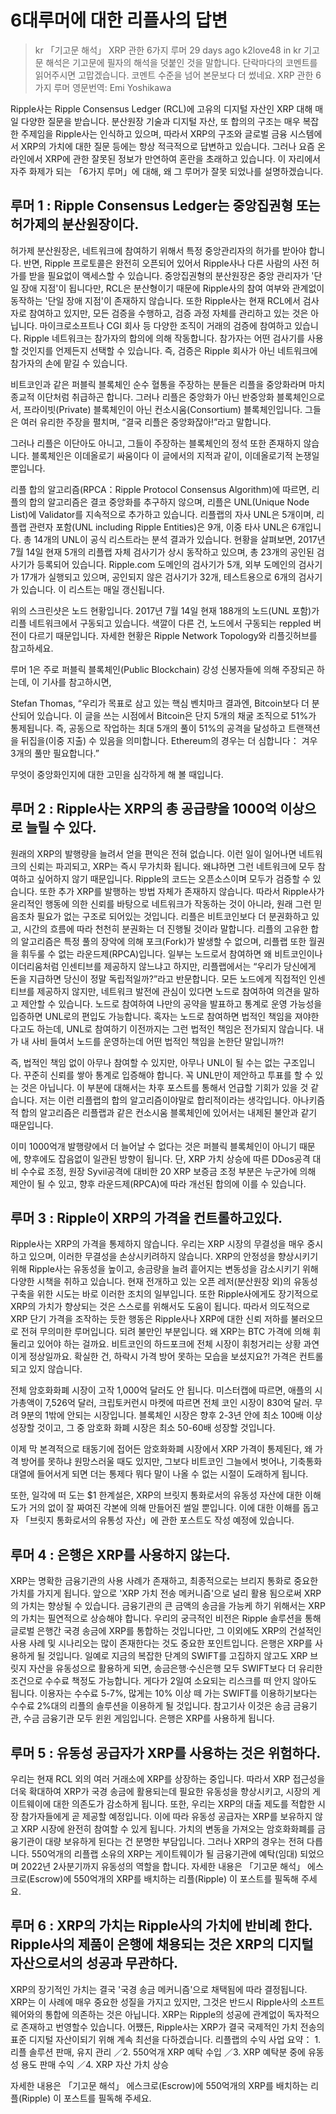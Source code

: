 
# 6대루머에 대한 리플사의 답변

> kr
> 「기고문 해석」 XRP 관한 6가지 루머
> 29 days ago
> k2love48 in kr
> 기고문 해석은 기고문에 필자의 해석을 덧붙인 것을 말합니다. 단락마다의 코멘트를 읽어주시면 고맙겠습니다. 코멘트 수준을 넘어 본문보다 더 썼네요.
> XRP 관한 6 가지 루머
> 영문번역: Emi Yoshikawa

Ripple사는 Ripple Consensus Ledger (RCL)에 고유의 디지털 자산인 XRP 대해 매일 다양한 질문을 받습니다. 분산원장 기술과 디지털 자산, 또 합의의 구조는 매우 복잡한 주제임을 Ripple사는 인식하고 있으며, 따라서 XRP의 구조와 글로벌 금융 시스템에서 XRP의 가치에 대한 질문 등에는 항상 적극적으로 답변하고 있습니다. 그러나 요즘 온라인에서 XRP에 관한 잘못된 정보가 만연하여 혼란을 초래하고 있습니다. 이 자리에서 자주 화제가 되는 「6가지 루머」에 대해, 왜 그 루머가 잘못 되었나를 설명하겠습니다.


## 루머 1 : Ripple Consensus Ledger는 중앙집권형 또는 허가제의 분산원장이다.

허가제 분산원장은, 네트워크에 참여하기 위해서 특정 중앙관리자의 허가를 받아야 합니다. 반면, Ripple 프로토콜은 완전히 오픈되어 있어서 Ripple사나 다른 사람의 사전 허가를 받을 필요없이 액세스할 수 있습니다. 중앙집권형의 분산원장은 중앙 관리자가 '단일 장애 지점'이 됩니다만, RCL은 분산형이기 때문에 Ripple사의 참여 여부와 관계없이 동작하는 '단일 장애 지점'이 존재하지 않습니다. 또한 Ripple사는 현재 RCL에서 검사자로 참여하고 있지만, 모든 검증을 수행하고, 검증 과정 자체를 관리하고 있는 것은 아닙니다. 마이크로소프트나 CGI 회사 등 다양한 조직이 거래의 검증에 참여하고 있습니다. Ripple 네트워크는 참가자의 합의에 의해 작동합니다. 참가자는 어떤 검사기를 사용할 것인지를 언제든지 선택할 수 있습니다. 즉, 검증은 Ripple 회사가 아닌 네트워크에 참가자의 손에 맡길 수 있습니다.

비트코인과 같은 퍼블릭 블록체인 순수 혈통을 주장하는 분들은 리플을 중앙화라며 마치 종교적 이단처럼 취급하곤 합니다. 그러나 리플은 중앙화가 아닌 반중앙화 블록체인으로서, 프라이빗(Private) 블록체인이 아닌 컨소시움(Consortium) 블록체인입니다. 그들은 여러 유리한 주장을 펼치며, “결국 리플은 중앙화잖아!”라고 말합니다.

그러나 리플은 이단아도 아니고, 그들이 주장하는 블록체인의 정석 또한 존재하지 않습니다. 블록체인은 이데올로기 싸움이다 이 글에서의 지적과 같이, 이데올로기적 논쟁일 뿐입니다.

리플 합의 알고리즘(RPCA：Ripple Protocol Consensus Algorithm)에 따르면, 리플의 합의 알고리즘은 결코 중앙화를 추구하지 않으며, 리플은 UNL(Unique Node List)에 Validator를 지속적으로 추가하고 있습니다. 리플랩의 자사 UNL은 5개이며, 리플랩 관련자 포함(UNL including Ripple Entities)은 9개, 이중 타사 UNL은 6개입니다. 총 14개의 UNL이 공식 리스트라는 분석 결과가 있습니다. 현황을 살펴보면, 2017년 7월 14일 현재 5개의 리플랩 자체 검사기가 상시 동작하고 있으며, 총 23개의 공인된 검사기가 등록되어 있습니다. Ripple.com 도메인의 검사기가 5개, 외부 도메인의 검사기가 17개가 실행되고 있으며, 공인되지 않은 검사기가 32개, 테스트용으로 6개의 검사기가 있습니다. 이 리스트는 매일 갱신됩니다.



위의 스크린샷은 노드 현황입니다. 2017년 7월 14일 현재 188개의 노드(UNL 포함)가 리플 네트워크에서 구동되고 있습니다. 색깔이 다른 건, 노드에서 구동되는 reppled 버전이 다르기 때문입니다. 자세한 현황은 Ripple Network Topology와 리플깃허브를 참고하세요.

루머 1은 주로 퍼블릭 블록체인(Public Blockchain) 강성 신봉자들에 의해 주장되곤 하는데, 이 기사를 참고하시면,

Stefan Thomas, “우리가 목표로 삼고 있는 핵심 벤치마크 결과엔, Bitcoin보다 더 분산되어 있습니다. 이 글을 쓰는 시점에서 Bitcoin은 단지 5개의 채굴 조직으로 51%가 통제됩니다. 즉, 공동으로 작업하는 최대 5개의 풀이 51%의 공격을 달성하고 트랜잭션을 뒤집을(이중 지출) 수 있음을 의미합니다. Ethereum의 경우는 더 심합니다： 겨우 3개의 풀만 필요합니다.”

무엇이 중앙화인지에 대한 고민을 심각하게 해 볼 때입니다.

## 루머 2 : Ripple사는 XRP의 총 공급량을 1000억 이상으로 늘릴 수 있다.

원래의 XRP의 발행량을 늘려서 얻을 편익은 전혀 없습니다. 이런 일이 일어나면 네트워크의 신뢰는 파괴되고, XRP는 즉시 무가치화 됩니다. 왜냐하면 그런 네트워크에 모두 참여하고 싶어하지 않기 때문입니다. Ripple의 코드는 오픈소스이며 모두가 검증할 수 있습니다. 또한 추가 XRP를 발행하는 방법 자체가 존재하지 않습니다. 따라서 Ripple사가 윤리적인 행동에 의한 신뢰를 바탕으로 네트워크가 작동하는 것이 아니라, 원래 그런 믿음조차 필요가 없는 구조로 되어있는 것입니다.
리플은 비트코인보다 더 분권화하고 있고, 시간의 흐름에 따라 천천히 분권화는 더 진행될 것이라 말합니다. 리플의 고유한 합의 알고리즘은 특정 풀의 장악에 의해 포크(Fork)가 발생할 수 없으며, 리플랩 또한 월권을 휘두룰 수 없는 라운드제(RPCA)입니다. 일부는 노드로서 참여하면 왜 비트코인이나 이더리움처럼 인센티브를 제공하지 않느냐고 하지만, 리플랩에서는 “우리가 당신에게 돈을 지급하면 당신이 정말 독립적일까?”라고 반문합니다. 모든 노드에게 직접적인 인센티브를 제공하지 않지만, 네트워크 발전에 관심이 있다면 노드로 참여하여 의견을 말하고 제안할 수 있습니다. 노드로 참여하여 나만의 공약을 발표하고 통계로 운영 가능성을 입증하면 UNL로의 편입도 가능합니다. 혹자는 노드로 참여하면 법적인 책임을 져야한다고도 하는데, UNL로 참여하기 이전까지는 그런 법적인 책임은 전가되지 않습니다. 내가 내 사비 들여서 노드를 운영하는데 어떤 법적인 책임을 논한단 말입니까?!

즉, 법적인 책임 없이 아무나 참여할 수 있지만, 아무나 UNL이 될 수는 없는 구조입니다. 꾸준히 신뢰를 쌓아 통계로 입증해야 합니다. 꼭 UNL만이 제안하고 투표를 할 수 있는 것은 아닙니다. 이 부분에 대해서는 차후 포스트를 통해서 언급할 기회가 있을 것 같습니다. 저는 이런 리플랩의 합의 알고리즘이야말로 합리적이라는 생각입니다. 아나키즘적 합의 알고리즘은 리플랩과 같은 컨소시움 블록체인에 있어서는 내제된 불안과 같기 때문입니다.

이미 1000억개 발행량에서 더 늘어날 수 없다는 것은 퍼블릭 블록체인이 아니기 때문에, 향후에도 잡음없이 일관된 방향이 됩니다. 단, XRP 가치 상승에 따른 DDos공격 대비 수수료 조정, 원장 Syvil공격에 대비한 20 XRP 보증금 조정 부분은 누군가에 의해 제안이 될 수 있고, 향후 라운드제(RPCA)에 따라 개선된 합의에 이를 수 있습니다.


## 루머 3 : Ripple이 XRP의 가격을 컨트롤하고있다.

Ripple사는 XRP의 가격을 통제하지 않습니다. 우리는 XRP 시장의 무결성을 매우 중시하고 있으며, 이러한 무결성을 손상시키려하지 않습니다. XRP의 안정성을 향상시키기 위해 Ripple사는 유동성을 높이고, 송금량을 늘려 흩어지는 변동성을 감소시키기 위해 다양한 시책을 취하고 있습니다. 현재 전개하고 있는 오픈 레저(분산원장 외)의 유동성 구축을 위한 시도는 바로 이러한 조치의 일부입니다. 또한 Ripple사에게도 장기적으로 XRP의 가치가 향상되는 것은 스스로를 위해서도 도움이 됩니다. 따라서 의도적으로 XRP 단기 가격을 조작하는 듯한 행동은 Ripple사나 XRP에 대한 신뢰 저하를 불러오므로 전혀 무의미한 루머입니다.
되려 불만인 부분입니다. 왜 XRP는 BTC 가격에 의해 휘둘리고 있어야 하는 걸까요. 비트코인의 하드포크에 전체 시장이 휘청거리는 상황 과연 이게 정상일까요. 확실한 건, 하락시 가격 방어 못하는 모습을 보셨지요?! 가격은 컨트롤 되고 있지 않습니다.

전체 암호화화폐 시장이 고작 1,000억 달러도 안 됩니다. 미스터캡에 따르면, 애플의 시가총액이 7,526억 달러, 크립토커런시 마켓에 따르면 전체 코인 시장이 830억 달러. 무려 9분의 1밖에 안되는 시장입니다. 블록체인 시장은 향후 2-3년 안에 최소 100배 이상 성장할 것이고, 그 중 암호화 화폐 시장은 최소 50-60배 성장할 것입니다.

이제 막 본격적으로 태동기에 접어든 암호화화폐 시장에서 XRP 가격이 통제된다, 왜 가격 방어를 못하냐 원망스러울 때도 있지만, 그보다 비트코인 그늘에서 벗어나, 기축통화 대열에 들어서게 되면 더는 통제다 뭐다 말이 나올 수 없는 시절이 도래하게 됩니다.

또한, 일각에 떠 도는 $1 한계설은, XRP의 브릿지 통화로서의 유동성 자산에 대한 이해도가 거의 없이 잘 짜여진 각본에 의해 만들어진 썰일 뿐입니다. 이에 대한 이해를 돕고자 「브릿지 통화로서의 유통성 자산」에 관한 포스트도 작성 예정에 있습니다.


## 루머 4 : 은행은 XRP를 사용하지 않는다.

XRP는 명확한 금융기관의 사용 사례가 존재하고, 최종적으로는 브리지 통화로 중요한 가치를 가지게 됩니다. 앞으로 'XRP 가치 전송 메커니즘'으로 널리 활용 됨으로써 XRP의 가치는 향상될 수 있습니다. 금융기관의 큰 금액의 송금을 가능케 하기 위해서는 XRP의 가치는 필연적으로 상승해야 합니다. 우리의 궁극적인 비전은 Ripple 솔루션을 통해 글로벌 은행간 국경 송금에 XRP를 통합하는 것입니다만, 그 이외에도 XRP의 건설적인 사용 사례 및 시나리오는 많이 존재한다는 것도 중요한 포인트입니다.
은행은 XRP를 사용하게 될 것입니다. 일예로 지금의 복잡한 단계의 SWIFT를 고집하지 않고도 XRP 브릿지 자산을 유동성으로 활용하게 되면, 송금은행·수신은행 모두 SWIFT보다 더 유리한 조건으로 수수료 책정도 가능합니다. 게다가 2일여 소요되는 리스크를 떠 안지 않아도 됩니다. 이용자는 수수료 5-7%, 많게는 10% 이상 떼 가는 SWIFT를 이용하기보다는 수수료 2%대의 리플의 솔루션을 이용하게 될 것입니다. 참고기사 이것은 송금 금융기관, 수금 금융기관 모두 윈윈 게임입니다. 은행은 XRP를 사용하게 됩니다.


## 루머 5 : 유동성 공급자가 XRP를 사용하는 것은 위험하다.

우리는 현재 RCL 외의 여러 거래소에 XRP를 상장하는 중입니다. 따라서 XRP 접근성을 더욱 확대하여 XRP가 국경 송금에 활용되는데 필요한 유동성을 향상시키고, 시장의 게이트웨이에 대한 의존도가 감소하게 됩니다. 또한, 우리는 XRP의 대출 제도를 적합한 시장 참가자들에게 곧 제공할 예정입니다. 이에 따라 유동성 공급자는 XRP를 보유하지 않고 XRP 시장에 완전히 참여할 수 있게 됩니다.
가치의 변동을 가져오는 암호화화폐를 금융기관이 대량 보유하게 된다는 건 분명한 부담입니다. 그러나 XRP의 경우는 전혀 다릅니다. 550억개의 리플랩 소유의 XRP는 게이트웨이가 될 금융기관에 예탁(임대) 되었으며 2022년 2사분기까지 유동성의 역할을 합니다. 자세한 내용은 「기고문 해석」 에스크로(Escrow)에 550억개의 XRP를 배치하는 리플(Ripple) 이 포스트를 필독해 주세요.


## 루머 6 : XRP의 가치는 Ripple사의 가치에 반비례 한다. Ripple사의 제품이 은행에 채용되는 것은 XRP의 디지털 자산으로서의 성공과 무관하다.

XRP의 장기적인 가치는 결국 '국경 송금 메커니즘'으로 채택됨에 따라 결정됩니다. XRP는 이 사례에 매우 중요한 성질을 가지고 있지만, 그것은 반드시 Ripple사의 소프트웨어와의 통합에 의존하는 것은 아닙니다. XRP는 Ripple의 성공에 관계없이 독자적으로 존재하고 번영할수 있습니다. 어쨌든, Ripple사는 XRP가 결국 국제적인 가치 전송의 표준 디지털 자산이되기 위해 계속 최선을 다하겠습니다.
리플랩의 수익 사업 요약： 1. 리플 솔루션 판매, 유지 관리 ／2. 550억개 XRP 예탁 수입 ／3. XRP 예탁분 중에 유동성 용도 판매 수익 ／4. XRP 자산 가치 상승

자세한 내용은 「기고문 해석」 에스크로(Escrow)에 550억개의 XRP를 배치하는 리플(Ripple) 이 포스트를 필독해 주세요.
